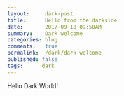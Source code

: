 ```yaml
---
layout:     dark-post
title:      Hello from the darkside
date:       2017-09-18 09:50AM
summary:    Dark welcome
categories: blog
comments:   true
permalink:  /dark/dark-welcome
published: false
tags:      dark
---
```


Hello Dark World!
